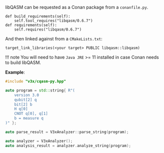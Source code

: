 libQASM can be requested as a Conan package from a `conanfile.py`.

```
def build_requirements(self):
    self.tool_requires("libqasm/0.6.7")
def requirements(self):
    self.requires("libqasm/0.6.7")
```

And then linked against from a `CMakeLists.txt`:

```
target_link_libraries(<your target> PUBLIC libqasm::libqasm)
```

!!! note
    You will need to have `Java JRE` >= 11 installed in case Conan needs to build libQASM.

**Example**:

```cpp
#include "v3x/cqasm-py.hpp"

auto program = std::string{ R"(
    version 3.0
    qubit[2] q
    bit[2] b
    H q[0]
    CNOT q[0], q[1]
    b = measure q
)" };

auto parse_result = V3xAnalyzer::parse_string(program);

auto analyzer = V3xAnalyzer();
auto analysis_result = analyzer.analyze_string(program);
```
